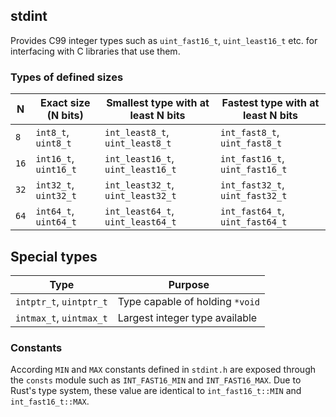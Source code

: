 ## stdint

Provides C99 integer types such as `uint_fast16_t`, `uint_least16_t` etc. for interfacing with
C libraries that use them.

### Types of defined sizes

| N    | Exact size (N bits)   | Smallest type with at least N bits | Fastest type with at least N bits |
|------|-----------------------|------------------------------------|-----------------------------------|
| `8`  | `int8_t`, `uint8_t`   | `int_least8_t`, `uint_least8_t`    | `int_fast8_t`, `uint_fast8_t`     |
| `16` | `int16_t`, `uint16_t` | `int_least16_t`, `uint_least16_t`  | `int_fast16_t`, `uint_fast16_t`   |
| `32` | `int32_t`, `uint32_t` | `int_least32_t`, `uint_least32_t`  | `int_fast32_t`, `uint_fast32_t`   |
| `64` | `int64_t`, `uint64_t` | `int_least64_t`, `uint_least64_t`  | `int_fast64_t`, `uint_fast64_t`   |

## Special types

| Type                    | Purpose                         |
|-------------------------|---------------------------------|
| `intptr_t`, `uintptr_t` | Type capable of holding `*void` |
| `intmax_t`, `uintmax_t` | Largest integer type available  |

### Constants

According `MIN` and `MAX` constants defined in `stdint.h` are exposed through
the `consts` module such as `INT_FAST16_MIN` and `INT_FAST16_MAX`. Due to Rust's type system,
these value are identical to `int_fast16_t::MIN` and `int_fast16_t::MAX`.
